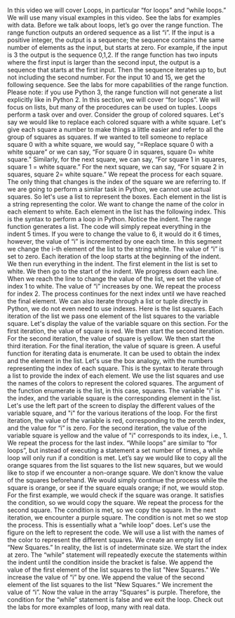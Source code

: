 In this video we will cover Loops, in particular “for loops” and “while loops.”
We will use many visual examples in this video. See the labs for examples with data.
Before we talk about loops, let’s go over the range function.
The range function outputs an ordered sequence as a list “i”.
If the input is a positive integer, the output is a sequence; the sequence contains the same
number of elements as the input, but starts at zero.
For example, if the input is 3 the output is the sequence 0,1,2.
If the range function has two inputs where the first input is larger than the second
input, the output is a sequence that starts at the first input.
Then the sequence iterates up to, but not including the second number.
For the input 10 and 15, we get the following sequence. See the labs for more capabilities
of the range function. Please note: if you use Python 3, the range
function will not generate a list explicitly like in Python 2.
In this section, we will cover “for loops”. We will focus on lists, but many of the procedures
can be used on tuples. Loops perform a task over and over.
Consider the group of colored squares. Let's say we would like to replace each colored
square with a white square. Let's give each square a number to make things
a little easier and refer to all the group of squares as squares.
If we wanted to tell someone to replace square 0 with a white square, we would say, “=Replace
square 0 with a white square” or we can say, “For square 0 in squares, square 0=
white square.” Similarly, for the next square, we can say,
“For square 1 in squares, square 1 = white square.”
For the next square, we can say, “For square 2 in squares, square 2= white square.”
We repeat the process for each square. The only thing that changes is the index of
the square we are referring to. If we are going to perform a similar task
in Python, we cannot use actual squares. So let's use a list to represent the boxes.
Each element in the list is a string representing the color.
We want to change the name of the color in each element to white.
Each element in the list has the following index.
This is the syntax to perform a loop in Python. Notice the indent.
The range function generates a list. The code will simply repeat everything in
the indent 5 times. If you were to change the value to 6, it would
do it 6 times, however, the value of “i” is incremented by one each time.
In this segment we change the i-th element of the list to the string white.
The value of “i” is set to zero. Each iteration of the loop starts at the beginning
of the indent. We then run everything in the indent.
The first element in the list is set to white. We then go to the start of the indent.
We progress down each line. When we reach the line to change the value
of the list, we set the value of index 1 to white.
The value of “i” increases by one. We repeat the process for index 2.
The process continues for the next index until we have reached the final element.
We can also iterate through a list or tuple directly in Python, we do not even need to
use indexes. Here is the list squares. Each iteration of
the list we pass one element of the list squares to the variable square.
Let's display the value of the variable square on this section.
For the first iteration, the value of square is red.
We then start the second iteration. For the second iteration, the value of square is yellow.
We then start the third iteration. For the final iteration, the value of square is green.
A useful function for iterating data is enumerate. It can be used to obtain the index and the
element in the list. Let's use the box analogy, with the numbers
representing the index of each square. This is the syntax to iterate through a list
to provide the index of each element. We use the list squares and use the names
of the colors to represent the colored squares. The argument of the function enumerate is
the list, in this case, squares. The variable "i" is the index, and the variable
square is the corresponding element in the list.
Let's use the left part of the screen to display the different values of the variable square,
and "i" for the various iterations of the loop. For the first iteration, the value of the
variable is red, corresponding to the zeroth index, and the value for “i” is zero.
For the second iteration, the value of the variable square is yellow and the value of
"i" corresponds to its index, i.e., 1. We repeat the process for the last index.
“While loops” are similar to “for loops”, but instead of executing a statement a set
number of times, a while loop will only run if a condition is met.
Let’s say we would like to copy all the orange squares from the list squares to the
list new squares, but we would like to stop if we encounter a non-orange square.
We don't know the value of the squares beforehand. We would simply continue the process while
the square is orange, or see if the square equals orange; if not, we would stop.
For the first example, we would check if the square was orange.
It satisfies the condition, so we would copy the square.
We repeat the process for the second square. The condition is met, so we copy the square.
In the next iteration, we encounter a purple square.
The condition is not met so we stop the process. This is essentially what a “while loop”
does. Let's use the figure on the left to represent
the code. We will use a list with the names of the color
to represent the different squares. We create an empty list of “New Squares.”
In reality, the list is of indeterminate size. We start the index at zero.
The “while” statement will repeatedly execute the statements within the indent until
the condition inside the bracket is false. We append the value of the first element of
the list squares to the list "New Squares." We increase the value of “i” by one.
We append the value of the second element of the list squares to the list "New Squares.“
We increment the value of “i”. Now the value in the array “Squares” is
purple. Therefore, the condition for the “while”
statement is false and we exit the loop. Check out the labs for more examples of loop,
many with real data.

